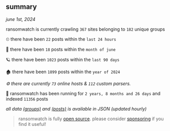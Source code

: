 
## summary
_june 1st, 2024_

ransomwatch is currently crawling `367` sites belonging to `182` unique groups

⏲ there have been `22` posts within the `last 24 hours`

🦈 there have been `18` posts within the `month of june`

🪐 there have been `1023` posts within the `last 90 days`

🏚 there have been `1899` posts within the `year of 2024`

_⚙️ there are currently `73` online hosts & `112` custom parsers._

🦕 ransomwatch has been running for `2 years, 8 months and 26 days` and indexed `11356` posts

_all data  [(groups)](http://ransomwhat.telemetry.ltd/groups) and [(posts)](http://ransomwhat.telemetry.ltd/posts) is available in JSON (updated hourly)_

> ransomwatch is fully [open source](https://github.com/joshhighet/ransomwatch#ransomwatch--). please consider [sponsoring](https://github.com/sponsors/joshhighet) if you find it useful!
